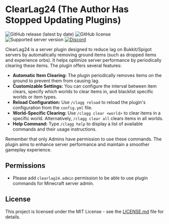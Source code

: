# ClearLag24 (The Author Has Stopped Updating Plugins)

![GitHub release (latest by date)](https://img.shields.io/github/v/release/QuangDev05/ClearLag24)
![GitHub license](https://img.shields.io/github/license/PhamQuang2008/ClearLag24)
![Supported server version](https://img.shields.io/badge/minecraft-1.12x%20--_Latest-green)
[![Discord](https://img.shields.io/discord/1247029974154612828.svg?label=&logo=discord&logoColor=ffffff&color=7389D8&labelColor=6A7EC2)](https://discord.gg/HsSUVGSc3c)

ClearLag24 is a server plugin designed to reduce lag on Bukkit/Spigot servers by automatically removing ground items (such as dropped items and experience orbs). It helps optimize server performance by periodically clearing these items. The plugin offers several features:

- **Automatic Item Clearing:** The plugin periodically removes items on the ground to prevent them from causing lag.
- **Customizable Settings:** You can configure the interval between item clears, specify which worlds to clear items in, and blacklist specific worlds or item types.
- **Reload Configuration:** Use `/clagg reload` to reload the plugin's configuration from the `config.yml` file.
- **World-Specific Clearing:** Use `/clagg clear <world>` to clear items in a specific world. Alternatively, `/clagg clear all` clears items in all worlds.
- **Help Command:** Type `/clagg help` to display a list of available commands and their usage instructions.

Remember that only Admins have permission to use these commands. The plugin aims to enhance server performance and maintain a smoother gameplay experience.

## Permissions

- Please add `clearlag24.admin` permission to be able to use plugin commands for Minecraft server admin.

## License

This project is licensed under the MIT License - see the [LICENSE.md](LICENSE.md) file for details.
